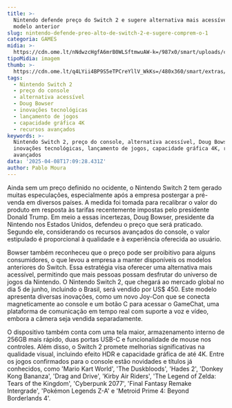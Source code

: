 ```yaml
---
title: >-
  Nintendo defende preço do Switch 2 e sugere alternativa mais acessível com o
  modelo anterior
slug: nintendo-defende-preo-alto-de-switch-2-e-sugere-comprem-o-1
categoria: GAMES
midia: >-
  https://cdn.ome.lt/nNdwzcHgfA6mrB0WLSftmwuAW-k=/987x0/smart/uploads/conteudo/fotos/OMELETE_CAPA_-_2025-04-08T135437.396.png
tipoMidia: imagem
thumb: >-
  https://cdn.ome.lt/q4LYii4BP9S5eTPCreYllV_WkKs=/480x360/smart/extras/conteudos/omelete_THUMB_-_2025-04-08T135425.484.png
tags:
  - Nintendo Switch 2
  - preço do console
  - alternativa acessível
  - Doug Bowser
  - inovações tecnológicas
  - lançamento de jogos
  - capacidade gráfica 4K
  - recursos avançados
keywords: >-
  Nintendo Switch 2, preço do console, alternativa acessível, Doug Bowser,
  inovações tecnológicas, lançamento de jogos, capacidade gráfica 4K, recursos
  avançados
data: '2025-04-08T17:09:28.431Z'
author: Pablo Moura
---
```


Ainda sem um preço definido no ocidente, o Nintendo Switch 2 tem gerado muitas especulações, especialmente após a empresa postergar a pré-venda em diversos países. A medida foi tomada para recalibrar o valor do produto em resposta às tarifas recentemente impostas pelo presidente Donald Trump. Em meio a essas incertezas, Doug Bowser, presidente da Nintendo nos Estados Unidos, defendeu o preço que será praticado. Segundo ele, considerando os recursos avançados do console, o valor estipulado é proporcional à qualidade e à experiência oferecida ao usuário.

Bowser também reconheceu que o preço pode ser proibitivo para alguns consumidores, o que levou a empresa a manter disponíveis os modelos anteriores do Switch. Essa estratégia visa oferecer uma alternativa mais acessível, permitindo que mais pessoas possam desfrutar do universo de jogos da Nintendo. O Nintendo Switch 2, que chegará ao mercado global no dia 5 de junho, incluindo o Brasil, será vendido por US$ 450. Este modelo apresenta diversas inovações, como um novo Joy-Con que se conecta magneticamente ao console e um botão C para acessar o GameChat, uma plataforma de comunicação em tempo real com suporte a voz e vídeo, embora a câmera seja vendida separadamente.

O dispositivo também conta com uma tela maior, armazenamento interno de 256GB mais rápido, duas portas USB-C e funcionalidade de mouse nos controles. Além disso, o Switch 2 promete melhorias significativas na qualidade visual, incluindo efeito HDR e capacidade gráfica de até 4K. Entre os jogos confirmados para o console estão novidades e títulos já conhecidos, como 'Mario Kart World', 'The Duskbloods', 'Hades 2', 'Donkey Kong Bananza', 'Drag and Drive', 'Kirby Air Riders', 'The Legend of Zelda: Tears of the Kingdom', 'Cyberpunk 2077', 'Final Fantasy Remake Intergrade', 'Pokémon Legends Z-A' e 'Metroid Prime 4: Beyond Borderlands 4'.
